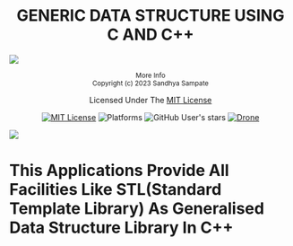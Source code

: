 <div align="center">
    <h1>GENERIC DATA STRUCTURE USING C AND C++</h1>
</div>

![](https://i.imgur.com/waxVImv.png)

<div align="center">
    <sup>More Info</sup>
    <br />
  <sup>Copyright (c) 2023 Sandhya Sampate</sup>
  
  Licensed Under The  [MIT License](https://github.com/SandhyaReddy21/Generic_Data_Structure_Library_Using_CPP-master/blob/main/LICENSE)
  
  [![MIT License](https://img.shields.io/badge/license-MIT-blue.svg?style=flat)](https://github.com/SandhyaReddy21/Generic_Data_Structure_Library_Using_CPP-master/blob/main/LICENSE)
  ![Platforms](https://img.shields.io/badge/Platforms-Linux_Windows-yellowgreen?style=flat-square)
  ![GitHub User's stars](https://img.shields.io/github/stars/SandhyaReddy21?color=yellow)
  [![Drone](https://drone.grafana.net/api/badges/grafana/grafana/status.svg)](https://github.com/SandhyaReddy21/Generic_Data_Structure_Library_Using_CPP/blob/main/Generic_Data_Structure_Library_Using_CPP)

</div>

![](https://i.imgur.com/waxVImv.png)

#

# This Applications Provide All Facilities Like STL(Standard Template Library) As Generalised Data Structure Library In C++
